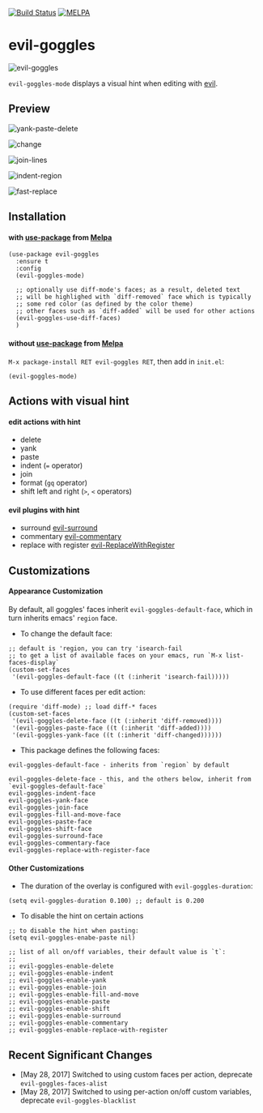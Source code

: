 [![Build Status](https://travis-ci.org/edkolev/evil-goggles.svg?branch=master)](https://travis-ci.org/edkolev/evil-goggles)
[![MELPA](https://melpa.org/packages/evil-goggles-badge.svg)](https://melpa.org/#/evil-goggles)

evil-goggles
============

![evil-goggles](https://cloud.githubusercontent.com/assets/1532071/26526401/2d10961e-4382-11e7-8c40-5b7fb3a79756.jpg)

`evil-goggles-mode` displays a visual hint when editing with [evil](https://github.com/emacs-evil/evil).

## Preview

![yank-paste-delete](https://cloud.githubusercontent.com/assets/1532071/25412512/ece4e108-29d7-11e7-90ba-834923c05a02.gif)


![change](https://cloud.githubusercontent.com/assets/1532071/25314980/2df8fbbc-2856-11e7-926f-8d23bcbda934.gif)


![join-lines](https://cloud.githubusercontent.com/assets/1532071/25258972/e14d6412-264b-11e7-8d20-9c930c78c179.gif)


![indent-region](https://cloud.githubusercontent.com/assets/1532071/25314629/889ae018-2850-11e7-9c9b-579edda38771.gif)


![fast-replace](https://cloud.githubusercontent.com/assets/1532071/25314628/889ab1c4-2850-11e7-9cf5-c801b8293583.gif)

## Installation

#### with [use-package](https://github.com/jwiegley/use-package) from [Melpa](https://melpa.org)
``` emacs-lisp
(use-package evil-goggles
  :ensure t
  :config
  (evil-goggles-mode)

  ;; optionally use diff-mode's faces; as a result, deleted text
  ;; will be highlighed with `diff-removed` face which is typically
  ;; some red color (as defined by the color theme)
  ;; other faces such as `diff-added` will be used for other actions
  (evil-goggles-use-diff-faces)
  )
```

#### without [use-package](https://github.com/jwiegley/use-package) from [Melpa](https://melpa.org)

`M-x package-install RET evil-goggles RET`, then add in `init.el`:

`(evil-goggles-mode)`

## Actions with visual hint

#### edit actions with hint

- delete
- yank
- paste
- indent (`=` operator)
- join
- format (`gq` operator)
- shift left and right (`>`, `<` operators)

#### evil plugins with hint

- surround [evil-surround](https://github.com/timcharper/evil-surround)
- commentary [evil-commentary](https://github.com/linktohack/evil-commentary)
- replace with register [evil-ReplaceWithRegister](https://github.com/Dewdrops/evil-ReplaceWithRegister)

## Customizations

#### Appearance Customization

By default, all goggles' faces inherit `evil-goggles-default-face`, which in turn inherits emacs' `region` face.

- To change the default face:
```emacs-lisp
;; default is 'region, you can try 'isearch-fail
;; to get a list of available faces on your emacs, run `M-x list-faces-display`
(custom-set-faces
 '(evil-goggles-default-face ((t (:inherit 'isearch-fail)))))
```

- To use different faces per edit action:
```emacs-lisp
(require 'diff-mode) ;; load diff-* faces
(custom-set-faces
 '(evil-goggles-delete-face ((t (:inherit 'diff-removed))))
 '(evil-goggles-paste-face ((t (:inherit 'diff-added))))
 '(evil-goggles-yank-face ((t (:inherit 'diff-changed))))))
```

- This package defines the following faces:
```
evil-goggles-default-face - inherits from `region` by default

evil-goggles-delete-face - this, and the others below, inherit from `evil-goggles-default-face`
evil-goggles-indent-face
evil-goggles-yank-face
evil-goggles-join-face
evil-goggles-fill-and-move-face
evil-goggles-paste-face
evil-goggles-shift-face
evil-goggles-surround-face
evil-goggles-commentary-face
evil-goggles-replace-with-register-face
```

#### Other Customizations

- The duration of the overlay is configured with `evil-goggles-duration`:
```emacs-lisp
(setq evil-goggles-duration 0.100) ;; default is 0.200
```

- To disable the hint on certain actions
```emacs-lisp
;; to disable the hint when pasting:
(setq evil-goggles-enabe-paste nil)

;; list of all on/off variables, their default value is `t`:
;;
;; evil-goggles-enable-delete
;; evil-goggles-enable-indent
;; evil-goggles-enable-yank
;; evil-goggles-enable-join
;; evil-goggles-enable-fill-and-move
;; evil-goggles-enable-paste
;; evil-goggles-enable-shift
;; evil-goggles-enable-surround
;; evil-goggles-enable-commentary
;; evil-goggles-enable-replace-with-register
```

## Recent Significant Changes

- [May 28, 2017] Switched to using custom faces per action, deprecate `evil-goggles-faces-alist`
- [May 28, 2017] Switched to using per-action on/off custom variables, deprecate `evil-goggles-blacklist`
